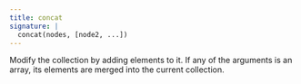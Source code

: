 ```yaml
---
title: concat
signature: |
  concat(nodes, [node2, ...])
---
```


Modify the collection by adding elements to it. If any of the arguments is an
array, its elements are merged into the current collection.

